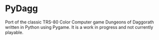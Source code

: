 # PyDagg
Port of the classic TRS-80 Color Computer game Dungeons of Daggorath written in Python using Pygame. It is a work in progress and not currently playable.
